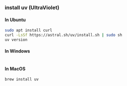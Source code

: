 ### install uv (UltraViolet)


#### In Ubuntu
```bash
sudo apt install curl
curl -LsSf https://astral.sh/uv/install.sh | sudo sh
uv version
```

#### In Windows
```bash

```

#### In MacOS
```bash
brew install uv
```
